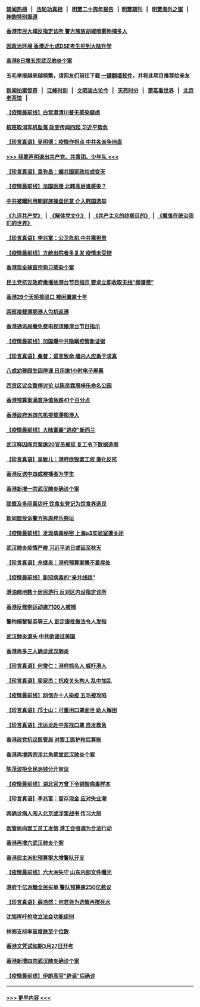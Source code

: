 #### [禁闻热榜](热点新闻.md?=0)  &nbsp;&nbsp;|&nbsp;&nbsp; [法轮功真相](https://github.com/gfw-breaker/truth/blob/master/README.md?=0) &nbsp;&nbsp;|&nbsp;&nbsp; [明慧二十周年报告](https://github.com/gfw-breaker/mh-reports/blob/master/README.md?=0) &nbsp;&nbsp;|&nbsp;&nbsp;[明慧期刊](https://github.com/gfw-breaker/mh-qikan) &nbsp;&nbsp;|&nbsp;&nbsp; [明慧海外之窗](https://github.com/gfw-breaker/mh-news/blob/master/README.md?=0) &nbsp;&nbsp;|&nbsp;&nbsp; [神韵特别报道](https://github.com/gfw-breaker/mh-news/blob/master/shenyun.md?=0)
#### [香港市民大埔反指定诊所 警方施放胡椒喷雾拘捕多人](../pages/nsc415/n11925774.md?t=03092103) 
#### [因政治环境 香港近七成DSE考生拒到大陆升学](../pages/nsc415/n11925759.md?t=03092103) 
#### [香港8日增五宗武汉肺炎个案](../pages/nsc415/n11925736.md?t=03092103) 
#### 五毛举报越来越频繁，请网友们前往下载 [一键翻墙软件](https://github.com/gfw-breaker/ssr-accounts)，并将此项目推荐给亲友
#### [新闻拍案惊奇](https://github.com/gfw-breaker/banned-news/blob/master/pages/link4.md) &nbsp;&nbsp;|&nbsp;&nbsp; [江峰时刻](https://github.com/gfw-breaker/banned-news/blob/master/pages/link4.md) &nbsp;&nbsp;|&nbsp;&nbsp; [文昭谈古论今](https://github.com/gfw-breaker/banned-news/blob/master/pages/link4.md) &nbsp;&nbsp;|&nbsp;&nbsp; [天亮时分](https://github.com/gfw-breaker/banned-news/blob/master/pages/link4.md) &nbsp;&nbsp;|&nbsp;&nbsp; [萧茗看世界](https://github.com/gfw-breaker/banned-news/blob/master/pages/link4.md) &nbsp;&nbsp;|&nbsp;&nbsp; [北京老茶馆](https://github.com/gfw-breaker/banned-news/blob/master/pages/link4.md) &nbsp;&nbsp;|&nbsp;&nbsp; 
#### [【疫情最前线】白宫澄清川普无感染疑虑](../pages/nsc415/n11925567.md?t=03092103) 
#### [航班取消军机坠落 政变传闻四起 习近平势危](../pages/nsc415/n11925467.md?t=03092103) 
#### [【珍言真语】吴明德：疫情作拐点 中共各派争地盘](../pages/nsc415/n11925299.md?t=03092103) 
#### [>>> 我要声明退出共产党、共青团、少年队 <<<](https://github.com/begood0513/goodnews/blob/master/quit/letter.md) 
#### [【珍言真语】袁弥昌：媚共国家政权或变天](../pages/nsc415/n11923199.md?t=03092103) 
#### [【疫情最前线】法国医援 北韩高层谁感染？](../pages/nsc415/n11920850.md?t=03092103) 
#### [中共被曝利用朝鲜族操盘民意 介入韩国选举](../pages/nsc415/n11921006.md?t=03092103) 
#### [《九评共产党》](https://github.com/begood0513/9ping.md/blob/master/README.md) &nbsp;|&nbsp; [《解体党文化》](../../../../jtdwh.md/blob/master/README.md)  &nbsp;|&nbsp; [《共产主义的终极目的》](../../../../gczydzjmd.md/blob/master/README.md) &nbsp;|&nbsp; [《魔鬼在统治我们的世界》](../../../../mgztzwmdsj.md/blob/master/README.md) 
#### [【珍言真语】李兆富：公卫危机 中共需担责](../pages/nsc415/n11920422.md?t=03092103) 
#### [【疫情最前线】方舱出院者多复发 疫情未受控](../pages/nsc415/n11918637.md?t=03092103) 
#### [香港现全球首宗狗只感染个案](../pages/nsc415/n11918710.md?t=03092103) 
#### [民主党抗议政府撤播放港台节目指示 要求立即收取无线“频谱费”](../pages/nsc415/n11918681.md?t=03092103) 
#### [香港29个天桥接驳口 被闲置逾十年](../pages/nsc415/n11918654.md?t=03092103) 
#### [两班接载滞鄂港人包机返港](../pages/nsc415/n11915855.md?t=03092103) 
#### [香港通讯局撤免费电视须播港台节目指示](../pages/nsc415/n11915831.md?t=03092103) 
#### [【疫情最前线】加国爆中共隐瞒疫情新证据](../pages/nsc415/n11915482.md?t=03092103) 
#### [【珍言真语】桑普：谎言致命 墙内人应勇于求真](../pages/nsc415/n11915169.md?t=03092103) 
#### [八成幼稚园生因停课 日用逾1小时电子屏幕](../pages/nsc415/n11913263.md?t=03092103) 
#### [西贡区议会暂停讨论 以陈彦霖周梓乐命名公园](../pages/nsc415/n11913248.md?t=03092103) 
#### [香港预算案满意净值急跌41个百分点](../pages/nsc415/n11913236.md?t=03092103) 
#### [香港政府派四包机接载滞鄂港人](../pages/nsc415/n11913211.md?t=03092103) 
#### [【疫情最前线】大陆富豪“逃疫”新西兰](../pages/nsc415/n11913160.md?t=03092103) 
#### [武汉释囚闯京案逾20官员被惩 复工令下数据造假](../pages/nsc415/n11912743.md?t=03092103) 
#### [【珍言真语】吴敏儿：港府欲毁罢工权 激化反抗](../pages/nsc415/n11912457.md?t=03092103) 
#### [香港反送中四成被捕者为学生](../pages/nsc415/n11910730.md?t=03092103) 
#### [香港新增一宗武汉肺炎确诊个案](../pages/nsc415/n11910724.md?t=03092103) 
#### [联盟及多间黄店吁 饮食业登记为饮食界选民](../pages/nsc415/n11910718.md?t=03092103) 
#### [新同盟投诉警方拆周梓乐祭坛](../pages/nsc415/n11910707.md?t=03092103) 
#### [【疫情最前线】发现病毒秘密 上海p3实验室遭关闭](../pages/nsc415/n11910640.md?t=03092103) 
#### [武汉肺炎疫情严峻 习近平访日或延至秋天](../pages/nsc415/n11910570.md?t=03092103) 
#### [【珍言真语】佘继泉：港府预算案搔不着痒处](../pages/nsc415/n11910011.md?t=03092103) 
#### [【疫情最前线】新冠病毒的“亲共线路”](../pages/nsc415/n11907734.md?t=03092103) 
#### [港油麻地数十居民游行 反对区内设指定诊所](../pages/nsc415/n11907900.md?t=03092103) 
#### [香港反修例运动逾7100人被捕](../pages/nsc415/n11907922.md?t=03092103) 
#### [警拘捕黎智英等三人 彭定康批做法令人发指](../pages/nsc415/n11907905.md?t=03092103) 
#### [武汉肺炎源头 中共欲诿过美国](../pages/nsc415/n11907665.md?t=03092103) 
#### [香港再多三人确诊武汉肺炎](../pages/nsc415/n11907846.md?t=03092103) 
#### [【珍言真语】何俊仁：港府抓名人 威吓港人](../pages/nsc415/n11907561.md?t=03092103) 
#### [【珍言真语】梁家杰：抗疫关头拘人 乱中加乱](../pages/nsc415/n11907444.md?t=03092103) 
#### [【疫情最前线】网信办十人染疫 五毛被攻陷](../pages/nsc415/n11903757.md?t=03092103) 
#### [【珍言真语】邝士山：可重用口罩面世 助人解困](../pages/nsc415/n11903875.md?t=03092103) 
#### [【珍言真语】沈运龙赴中东找口罩 自发救急](../pages/nsc415/n11903291.md?t=03092103) 
#### [香港政党抗议医管局 对罢工医护秋后算账](../pages/nsc415/n11901746.md?t=03092103) 
#### [香港再增两宗涉北角佛堂武汉肺炎个案](../pages/nsc415/n11901737.md?t=03092103) 
#### [陈茂波拒全民派钱分开审议](../pages/nsc415/n11901672.md?t=03092103) 
#### [【疫情最前线】湖北官方曾下令销毁病毒样本](../pages/nsc415/n11901518.md?t=03092103) 
#### [【珍言真语】李兆富：留存现金 应对失业潮](../pages/nsc415/n11901448.md?t=03092103) 
#### [两确诊病人闯入北京或涉栗战书 传习大怒](../pages/nsc415/n11901180.md?t=03092103) 
#### [医管局向罢工员工发信 港工会强调为合法行动](../pages/nsc415/n11898870.md?t=03092103) 
#### [香港再增六武汉肺炎个案](../pages/nsc415/n11898843.md?t=03092103) 
#### [香港民主派批预算案大增警队开支](../pages/nsc415/n11898813.md?t=03092103) 
#### [【疫情最前线】六大洲失守 山东内部文件曝光](../pages/nsc415/n11898455.md?t=03092103) 
#### [港府千亿派糖全民买单 警队预算逾250亿惹议](../pages/nsc415/n11898608.md?t=03092103) 
#### [【珍言真语】薛浩然：何君尧为选情再搅死水](../pages/nsc415/n11898269.md?t=03092103) 
#### [沈旭晖吁抢攻立法会功能组别](../pages/nsc415/n11896084.md?t=03092103) 
#### [林郑支持率首度跌至个位数](../pages/nsc415/n11896058.md?t=03092103) 
#### [香港文凭试如期3月27日开考](../pages/nsc415/n11896055.md?t=03092103) 
#### [香港新增四宗武汉肺炎确诊个案](../pages/nsc415/n11896040.md?t=03092103) 
#### [【疫情最前线】伊朗高官“辟谣”后确诊](../pages/nsc415/n11895902.md?t=03092103) 

----
#### [ >>> 更早内容 <<< ](../indexes/nsc415-earlier.md)
